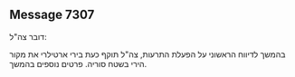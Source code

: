 ## Message 7307

דובר צה"ל:

בהמשך לדיווח הראשוני על הפעלת התרעות, צה"ל תוקף כעת בירי ארטילרי את מקור הירי בשטח סוריה. פרטים נוספים בהמשך.

